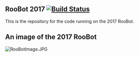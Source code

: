 RooBot 2017 [![Build Status](https://travis-ci.org/Roobotics-FRC/RooBot2017.svg?branch=master)](https://travis-ci.org/Roobotics-FRC/RooBot2017)
---------------------

This is the repository for the code running on the 2017 RooBot.

## An image of the 2017 RooBot

![RooBotImage.JPG](http://astro.temple.edu/~tug85903/sch_first_roobotics/DSC_6865.JPG)
